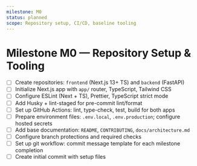 ```yaml
---
milestone: M0
status: planned
scope: Repository setup, CI/CD, baseline tooling
---
```


# Milestone M0 — Repository Setup & Tooling

- [ ] Create repositories: `frontend` (Next.js 13+ TS) and `backend` (FastAPI)
- [ ] Initialize Next.js app with `app/` router, TypeScript, Tailwind CSS
- [ ] Configure ESLint (Next + TS), Prettier, TypeScript strict mode
- [ ] Add Husky + lint-staged for pre-commit lint/format
- [ ] Set up GitHub Actions: lint, type-check, test, build for both apps
- [ ] Prepare environment files: `.env.local`, `.env.production`; configure hosted secrets
- [ ] Add base documentation: `README`, `CONTRIBUTING`, `docs/architecture.md`
- [ ] Configure branch protections and required checks
- [ ] Set up git workflow: commit message template for each milestone completion
- [ ] Create initial commit with setup files
